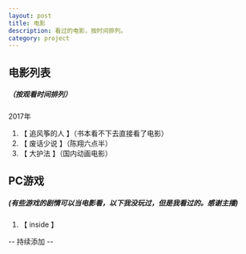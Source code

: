 ```yaml
---
layout: post
title: 电影
description: 看过的电影，按时间排列。
category: project
---
```

## 电影列表 

##### （按观看时间排列）

2017年

1. 【 追风筝的人 】（书本看不下去直接看了电影）
2. 【 废话少说 】（陈翔六点半）
3. 【 大护法 】（国内动画电影）


## PC游戏

##### (有些游戏的剧情可以当电影看，以下我没玩过，但是我看过的。感谢主播)

1. 【 inside 】



-- 持续添加 --